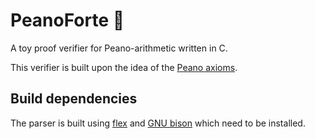# PeanoForte 🎹
A toy proof verifier for Peano-arithmetic written in C.

This verifier is built upon the idea of the [Peano axioms](https://en.wikipedia.org/wiki/Peano_axioms).

## Build dependencies
The parser is built using [flex](https://github.com/westes/flex) and [GNU bison](https://www.gnu.org/software/bison/) which need to be installed.
